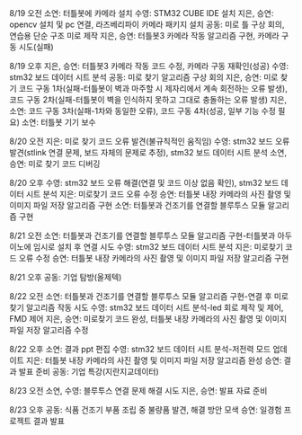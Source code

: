 8/19 오전
	소연: 터틀봇에 카메라 설치
 수영: STM32 CUBE IDE 설치
 지은, 승연: opencv 설치 및 pc 연결, 라즈베리파이 카메라 패키지 설치
 공동: 미로 틀 구상 회의, 연습용 단순 구조 미로 제작
 지은, 승연: 터틀봇3 카메라 작동 알고리즘 구현, 카메라 구동 시도(실패)
 
8/19 오후
 지은, 승연: 터틀봇3 카메라 작동 코드 수정, 카메라 구동 재확인(성공)
 수영: stm32 보드 데이터 시트 분석
 공동: 미로 찾기 알고리즘 구상 회의
 지은, 승연: 미로 찾기 코드 구동 1차(실패-터틀봇이 벽과 마주할 시 제자리에서 계속 회전하는 오류 발생), 코드 구동 2차(실패-터틀봇이 벽을 인식하지 못하고 그대로 충돌하는 오류 발생)
 지은, 소연: 코드 구동 3차(실패-1차와 동일한 오류), 코드 구동 4차(성공, 일부 기능 수정 필요)
 소연: 터틀봇 기기 보수
 
8/20 오전
 지은: 미로 찾기 코드 오류 발견(불규칙적인 움직임)
 수영: stm32 보드 오류 발견(stlink 연결 문제, 보드 자체의 문제로 추정), stm32 보드 데이터 시트 분석
 소연, 승연: 미로 찾기 코드 디버깅

8/20 오후
 수영: stm32 보드 오류 해결(연결 및 코드 이상 없음 확인), stm32 보드 데이터 시트 분석
 지은: 미로찾기 코드 오류 수정
 승연: 터틀봇 내장 카메라의 사진 촬영 및 이미지 파일 저장 알고리즘 구현
 소연: 터틀봇과 건조기를 연결할 블루투스 모듈 알고리즘 구현
 
8/21 오전
 소연: 터틀봇과 건조기를 연결할 블루투스 모듈 알고리즘 구현-터틀봇과 아두이노에 임시로 설치 후 연결 시도
 수영: stm32 보드 데이터 시트 분석
 지은: 미로찾기 코드 오류 수정
 승연: 터틀봇 내장 카메라의 사진 촬영 및 이미지 파일 저장 알고리즘 구현

8/21 오후
 공동: 기업 탐방(올제텍)

8/22 오전
 소연: 터틀봇과 건조기를 연결할 블루투스 모듈 알고리즘 구현-연결 후 미로 찾기 알고리즘 작동 시도
 수영: stm32 보드 데이터 시트 분석-led 회로 제작 및 제어, FMD 제어
 지은, 승연: 미로찾기 코드 완성, 터틀봇 내장 카메라의 사진 촬영 및 이미지 파일 저장 알고리즘 수정

8/22 오후
 소연: 결과 ppt 편집
 수영: stm32 보드 데이터 시트 분석-저전력 모드 업데이트
 지은: 터틀봇 내장 카메라의 사진 촬영 및 이미지 파일 저장 알고리즘 완성
 승연: 결과 발표 준비
 공동: 기업 특강(지란지교데이터)

8/23 오전
 소연, 수영: 블루투스 연결 문제 해결 시도
 지은, 승연: 발표 자료 준비

8/23 오후
 공동: 식품 건조기 부품 조립 중 불량품 발견, 해결 방안 모색
 승연: 일경험 프로젝트 결과 발표
